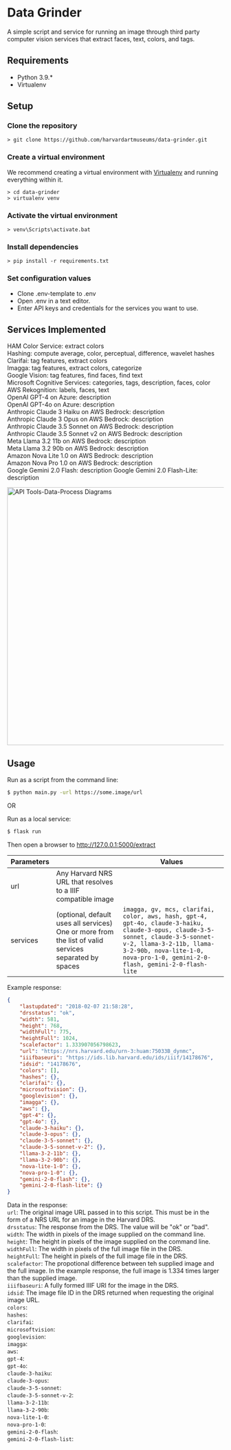 # Data Grinder

A simple script and service for running an image through third party computer vision services that extract faces, text, colors, and tags.  

## Requirements

* Python 3.9.*
* Virtualenv


## Setup

### Clone the repository
```
> git clone https://github.com/harvardartmuseums/data-grinder.git
```

### Create a virtual environment
We recommend creating a virtual environment with [Virtualenv](https://pypi.org/project/virtualenv/) and running everything within it.

```
> cd data-grinder
> virtualenv venv
```

### Activate the virtual environment
```
> venv\Scripts\activate.bat
```

### Install dependencies
```
> pip install -r requirements.txt
```

### Set configuration values
* Clone .env-template to .env
* Open .env in a text editor.
* Enter API keys and credentials for the services you want to use.  

## Services Implemented

HAM Color Service: extract colors  
Hashing: compute average, color, perceptual, difference, wavelet hashes  
Clarifai: tag features, extract colors  
Imagga: tag features, extract colors, categorize  
Google Vision: tag features, find faces, find text  
Microsoft Cognitive Services: categories, tags, description, faces, color  
AWS Rekognition: labels, faces, text  
OpenAI GPT-4 on Azure: description   
OpenAI GPT-4o on Azure: description   
Anthropic Claude 3 Haiku on AWS Bedrock: description  
Anthropic Claude 3 Opus on AWS Bedrock: description  
Anthropic Claude 3.5 Sonnet on AWS Bedrock: description  
Anthropic Claude 3.5 Sonnet v2 on AWS Bedrock: description  
Meta Llama 3.2 11b on AWS Bedrock: description  
Meta Llama 3.2 90b on AWS Bedrock: description  
Amazon Nova Lite 1.0 on AWS Bedrock: description  
Amazon Nova Pro 1.0 on AWS Bedrock: description  
Google Gemini 2.0 Flash: description
Google Gemini 2.0 Flash-Lite: description

<img width="600" alt="API Tools-Data-Process Diagrams" src="https://github.com/user-attachments/assets/daebb9a8-589d-4bee-bca6-688a774e522d" />

## Usage

Run as a script from the command line:
```sh
$ python main.py -url https://some.image/url
```
OR

Run as a local service: 
```sh
$ flask run 
```
Then open a  browser to http://127.0.0.1:5000/extract

Parameters |  | Values
------------ | ------------- | -------------
url | Any Harvard NRS URL that resolves to a IIIF compatible image
services | (optional, default uses all services) One or more from the list of valid services separated by spaces | `imagga, gv, mcs, clarifai, color, aws, hash, gpt-4, gpt-4o, claude-3-haiku, claude-3-opus, claude-3-5-sonnet, claude-3-5-sonnet-v-2, llama-3-2-11b, llama-3-2-90b, nova-lite-1-0, nova-pro-1-0, gemini-2-0-flash, gemini-2-0-flash-lite`


Example response:
```json
{
    "lastupdated": "2018-02-07 21:58:28",
    "drsstatus": "ok",
    "width": 581,
    "height": 768,
    "widthFull": 775,
    "heightFull": 1024,
    "scalefactor": 1.333907056798623,    
    "url": "https://nrs.harvard.edu/urn-3:huam:75033B_dynmc",    
    "iiifbaseuri": "https://ids.lib.harvard.edu/ids/iiif/14178676",
    "idsid": "14178676",
    "colors": [],
    "hashes": {},
    "clarifai": {},
    "microsoftvision": {},
    "googlevision": {},    
    "imagga": {},
    "aws": {},
    "gpt-4": {},
    "gpt-4o": {},
    "claude-3-haiku": {},
    "claude-3-opus": {},
    "claude-3-5-sonnet": {},
    "claude-3-5-sonnet-v-2": {},
    "llama-3-2-11b": {},
    "llama-3-2-90b": {},
    "nova-lite-1-0": {},
    "nova-pro-1-0": {},
    "gemini-2-0-flash": {}, 
    "gemini-2-0-flash-lite": {}
}
```

Data in the response:  
`url`: The original image URL passed in to this script. This must be in the form of a NRS URL for an image in the Harvard DRS.  
`drsstatus`: The response from the DRS. The value will be "ok" or "bad".  
`width`: The width in pixels of the image supplied on the command line.  
`height`: The height in pixels of the image supplied on the command line.  
`widthFull`: The width in pixels of the full image file in the DRS.  
`heightFull`: The height in pixels of the full image file in the DRS.  
`scalefactor`: The propotional difference between teh supplied image and the full image. In the example response, the full image is 1.334 times larger than the supplied image.  
`iiifbaseuri`: A fully formed IIIF URI for the image in the DRS.  
`idsid`: The image file ID in the DRS returned when requesting the original image URL.  
`colors`:  
`hashes`:  
`clarifai`:   
`microsoftvision`:  
`googlevision`:  
`imagga`:  
`aws`:  
`gpt-4`:  
`gpt-4o`:  
`claude-3-haiku`:  
`claude-3-opus`:  
`claude-3-5-sonnet`:  
`claude-3-5-sonnet-v-2`:  
`llama-3-2-11b`:  
`llama-3-2-90b`:  
`nova-lite-1-0`:  
`nova-pro-1-0`:  
`gemini-2-0-flash`:  
`gemini-2-0-flash-list`:  